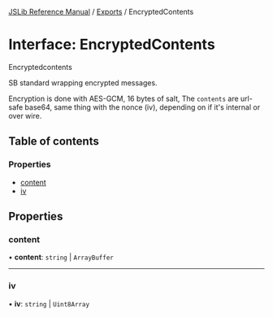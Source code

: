 [JSLib Reference Manual](../jslib2.md) / [Exports](../modules.md) / EncryptedContents

# Interface: EncryptedContents

Encryptedcontents

SB standard wrapping encrypted messages.

Encryption is done with AES-GCM, 16 bytes of salt, The
``contents`` are url-safe base64, same thing with the nonce (iv),
depending on if it's internal or over wire.

## Table of contents

### Properties

- [content](EncryptedContents.md#content)
- [iv](EncryptedContents.md#iv)

## Properties

### <a id="content" name="content"></a> content

• **content**: `string` \| `ArrayBuffer`

___

### <a id="iv" name="iv"></a> iv

• **iv**: `string` \| `Uint8Array`
